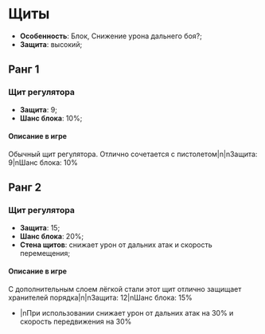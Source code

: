 # Щиты

* **Особенность**: Блок, Снижение урона дальнего боя?;
* **Защита**: высокий;

## Ранг 1

### Щит регулятора

* **Защита**: 9;
* **Шанс блока**: 10%;

#### Описание в игре
Обычный щит регулятора. Отлично сочетается с пистолетом|n|nЗащита: 9|nШанс блока: 10%

## Ранг 2

### Щит регулятора

* **Защита**: 15;
* **Шанс блока**: 20%;
* **Стена щитов**: снижает урон от дальних атак и скорость перемещения;

#### Описание в игре
С дополнительным слоем лёгкой стали этот щит отлично защищает хранителей порядка|n|nЗащита: 12|nШанс блока: 15%
   * |nПри использовании снижает урон от дальних атак на 30% и скорость передвижения на 30%